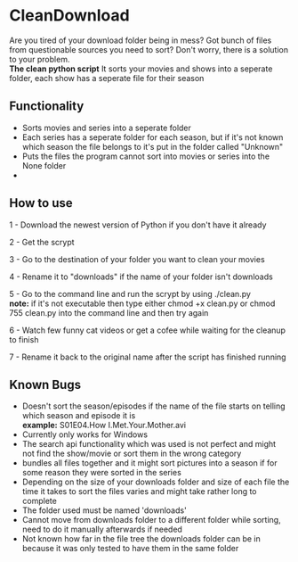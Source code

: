 # CleanDownload

Are you tired of your download folder being in mess? Got bunch of files from questionable sources you need to sort?
Don't worry, there is a solution to your problem.<br>
**The clean python script**
It sorts your movies and shows into a seperate folder, each show has a seperate file for their season

## Functionality

- Sorts movies and series into a seperate folder
- Each series has a seperate folder for each season, but if it's not known which season the file belongs to it's put in the folder called "Unknown"
- Puts the files the program cannot sort into movies or series into the None folder
-

## How to use
1 - Download the newest version of Python if you don't have it already

2 - Get the scrypt

3 - Go to the destination of your folder you want to clean your movies

4 - Rename it to "downloads" if the name of your folder isn't downloads

5 - Go to the command line and run the scrypt by using ./clean.py <br>
 **note:** if it's not executable then type either chmod +x clean.py or chmod 755 clean.py into the command line and then try again

6 - Watch few funny cat videos or get a cofee while waiting for the cleanup to finish

7 - Rename it back to the original name after the script has finished running

## Known Bugs

- Doesn't sort the season/episodes if the name of the file starts on telling which season and episode it is
  <br>**example:** S01E04.How I.Met.Your.Mother.avi 
- Currently only works for Windows
- The search api functionality which was used is not perfect and might not find the show/movie or sort them in the wrong category
- bundles all files together and it might sort pictures into a season if for some reason they were sorted in the series
- Depending on the size of your downloads folder and size of each file the time it takes to sort the files varies and might take rather long to complete
- The folder used must be named 'downloads'
- Cannot move from downloads folder to a different folder while sorting, need to do it manually afterwards if needed
- Not known how far in the file tree the downloads folder can be in because it was only tested to have them in the same folder
